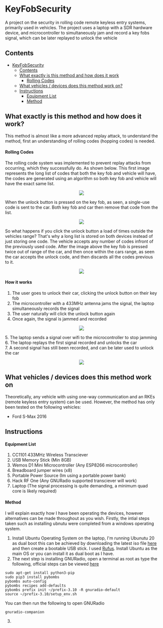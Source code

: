 # KeyFobSecurity #
A project on the security in rolling code remote keyless entry systems, primarily used in vehicles. The project uses a laptop with a SDR hardware device, and microcontroller to simultaneously jam and record a key fobs signal, which can be later replayed to unlock the vehicle 
## Contents ##
- [KeyFobSecurity](#keyfobsecurity)
  * [Contents](#contents)
  * [What exactly is this method and how does it work](#what-exactly-is-this-method-and-how-does-it-work)
      - [Rolling Codes](#rolling-codes)
  * [What vehicles / devices does this method work on?](#what-vehicles--devices-does-this-method-work-on)
  * [Instructions](#instructions)
      - [Equipment List](#equipment-list)
      - [Method](#method)



## What exactly is this method and how does it work? ##
This method is almost like a more advanced replay attack, to understand the method, first an understanding of rolling codes (hopping codes) is needed.
#### Rolling Codes ####
The rolling code system was implemented to prevent replay attacks from occurring, which they successfully do. As shown below.
This first image represents the long list of codes that both the key fob and vehicle will have, the codes are generated using an algorithm so both key fob and vehicle will have the exact same list.
<p align="center">
  <img src="https://user-images.githubusercontent.com/50533340/167963074-9103f77b-889f-467e-9720-dc6ddb173447.png">
</p>
When the unlock button is pressed on the key fob, as seen, a single-use code is sent to the car. Both key fob and car then remove that code from the list.
<p align="center">
  <img src="https://user-images.githubusercontent.com/50533340/167963092-763461d1-ed39-4cf0-b2a4-920a23a18d69.png">
</p>

So what happens if you click the unlock button a load of times outside the vehicles range? That's why a long list is stored on both devices instead of just storing one code. The vehicle accepts any number of codes infront of the previously used code. After the image above the key fob is pressed twice out of range of the car, and then once within the cars range, as seen the car accepts the unlock code, and then discards all the codes previous to it.
<p align="center">
  <img src="https://user-images.githubusercontent.com/50533340/167963102-f9a35ee9-84a5-4868-b620-e9a7bb2577e8.png">
</p>

<h4> How it works </h4>

1. The user goes to unlock their car, clicking the unlock button on their key fob
2. The microcontroller with a 433MHz antenna jams the signal, the laptop simultaneously records the signal
3. The user naturally will click the unlock button again
4. Once again, the signal is jammed and recorded
<p align="center">
  <img src="https://user-images.githubusercontent.com/50533340/167969015-11ec0c6e-8059-4d5e-9d32-cc34366119bc.png">
</p>
5. The laptop sends a signal over wifi to the microcontroller to stop jamming <br>
6. The laptop replays the first signal recorded and unlocks the car <br>
7. A second signal has still been recorded, and can be later used to unlock the car
<p align="center">
  <img src="https://user-images.githubusercontent.com/50533340/167969034-684074e5-3bb6-4fb1-8977-93895d2d2fd6.png">
</p>


## What vehicles / devices does this method work on ##
Theoretically, any vehicle with using one-way communication and an RKEs (remote keyless entry system) can be used.
However, the method has only been tested on the following vehicles:
- Ford S-Max 2016
## Instructions ##
#### Equipment List ####
1. CC1101 433MHz Wireless Transciever
2. USB Memory Stick (Min 8GB)
3. Wemos D1 Mini Microcontroller (Any ESP8266 microcontroller)
4. Breadboard jumper wires (x8)
5. Portable Power Source (Im using a portable power bank)
6. Hack RF One (Any GNURadio supported transciever will work)
7. Laptop (The signal processing is quite demanding, a minimum quad core is likely required)

#### Method ####
I will explain exactly how I have been operating the devices, however alternatives can be made throughout as you wish.
Firstly, the intial steps taken such as installing ubnutu were completed from a windows operating system.
1. Install Ubuntu Operating System on the laptop, I'm running Ubunutu 20 as dual boot
this can be achieved by downloading the latest iso file [here](https://ubuntu.com/download/desktop) and then create a bootable USB stick. I used [Rufus](https://rufus.ie). Install Ubuntu as the main OS or you can install it as dual boot as I have. 
2. The next step is installing GNURadio, open a terminal as root as type the following, official steps can be viewed [here](https://github.com/gnuradio/pybombs)
```
sudo apt-get install python3-pip
sudo pip3 install pybombs
pybombs auto-config
pybombs recipes add-defaults
pybombs prefix init ~/prefix-3.10 -R gnuradio-default
source ~/prefix-3.10/setup_env.sh
```
You can then run the following to open GNURadio
```
gnuradio-companion
```
3. 

